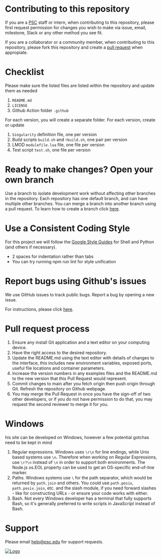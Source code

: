 # Contributing to this repository 
If you are a [PSC](https://www.psc.edu/staff-directory/) staff or intern, when contributing to this repository, please first request permission for changes you wish to make via issue, email, milestone, Slack or any other method you see fit.

If you are a collaborator or a community member, when contributing to this repository, please fork this repository and create a [pull request](https://docs.github.com/en/github/collaborating-with-pull-requests/proposing-changes-to-your-work-with-pull-requests/about-pull-requests) when appropiate. 

# Checklist 
Please make sure the listed files are listed within the repository and update them as needed

1. `README.md`
2. `LICENSE`
3. Github Action folder `.github`

For each version, you will create a separate folder. For each version, create or update

1. `Singularity` definition file, one per version
2. Build scripts `build.sh` and `rbuild.sh`, one pair per version
3. LMOD `modulefile.lua` file, one file per version
4. Test script `test.sh`, one file per version

# Ready to make changes? Open your own branch 
Use a branch to isolate development work without affecting other branches in the repository. Each repository has one default branch, and can have multiple other branches. You can merge a branch into another branch using a pull request.
To learn how to create a branch click [here](https://docs.github.com/en/desktop/contributing-and-collaborating-using-github-desktop/making-changes-in-a-branch/managing-branches ).

# Use a Consistent Coding Style 
For this project we will follow the [Google Style Guides](https://google.github.io/styleguide/) for Shell and Python (and others if necessary).

* 2 spaces for indentation rather than tabs
* You can try running npm run lint for style unification

# Report bugs using Github's issues
We use GitHub issues to track public bugs. Report a bug by opening a new issue.

For instructions, please click [here](https://docs.github.com/en/issues/tracking-your-work-with-issues/creating-issues/creating-an-issue).

# Pull request process 
1. Ensure any install Git application and a text editor on your computing device. 
2. Have the right access to the desired repository.
3. Update the README.md using the text editor with details of changes to the interface, this includes new environment variables, exposed ports, useful file locations and container parameters.
4. Increase the version numbers in any examples files and the README.md to the new version that this Pull Request would represent.
5. Commit changes to main after you fetch origin then push origin through Git. Refresh the repository on Github webpage. 
6. You may merge the Pull Request in once you have the sign-off of two other developers, or if you do not have permission to do that, you may request the second reviewer to merge it for you.

# Windows
his site can be developed on Windows, however a few potential gotchas need to be kept in mind
1. Regular expressions. Windows uses `\r\n` for line endings, while Unix based systems use `\n`. Therefore when working on Regular Expressions, use `\r?\n` instead of `\n` in order to support both environments. The Node.js os.EOL property can be used to get an OS-specific end-of-line marker.
2. Paths. Windows systems use `\` for the path separator, which would be returned by `path.join` and others. You could use `path.posix`, `path.posix.join`, etc. and the slash module, if you need forward slashes - like for constructing URLs - or ensure your code works with either.
3. Bash. Not every Windows developer has a terminal that fully supports Bash, so it's generally preferred to write scripts in JavaScript instead of Bash.

# Support
Please email [help@psc.edu](help@psc.edu) for support requests. 

[![Logo](https://developer.nvidia.com/sites/default/files/logos/psc_logo.png)](https://github.com/orgs/pscedu)
